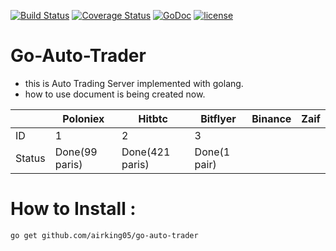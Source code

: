 [![Build Status](https://secure.travis-ci.org/airking05/go-auto-trader.png?branch=master)](http://travis-ci.org/airking05/go-auto-trader)
[![Coverage Status](https://coveralls.io/repos/airking05/go-auto-trader/badge.svg?branch=master)](https://coveralls.io/r/airking05/go-auto-trader?branch=master)
[![GoDoc](https://godoc.org/github.com/airking05/go-auto-trader?status.svg)](https://godoc.org/github.com/airking05/go-auto-trader)
[![license](https://img.shields.io/badge/license-MIT-4183c4.svg)](https://github.com/airking05/go-auto-trader/blob/master/LICENSE)

# Go-Auto-Trader

- this is Auto Trading Server implemented with golang. 
- how to use document is being created now.

|        	| Poloniex       	| Hitbtc          	| Bitflyer     	| Binance 	| Zaif 	|
|--------	|----------------	|-----------------	|--------------	|---------	|------	|
| ID     	| 1              	| 2               	| 3            	|         	|      	|
| Status 	| Done(99 paris) 	| Done(421 paris) 	| Done(1 pair) 	|         	|      	|

# How to Install :

```bash
go get github.com/airking05/go-auto-trader
```
